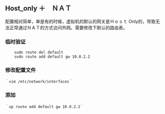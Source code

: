 ## Host_only ＋　ＮＡＴ
配置相对简单，单是有的时候，虚拟机的默认的网关是Ｈｏｓｔ Only的，导致无法正常通过ＮＡＴ的方式访问外网。需要修改下默认的路由表。


### 临时验证

```
	sudo route del default 
	sudo route add default gw 10.0.2.2
```
### 修改配置文件
	
	｀vim /etc/network/interfaces｀

### 添加

	｀up route add default gw 10.0.2.2｀



